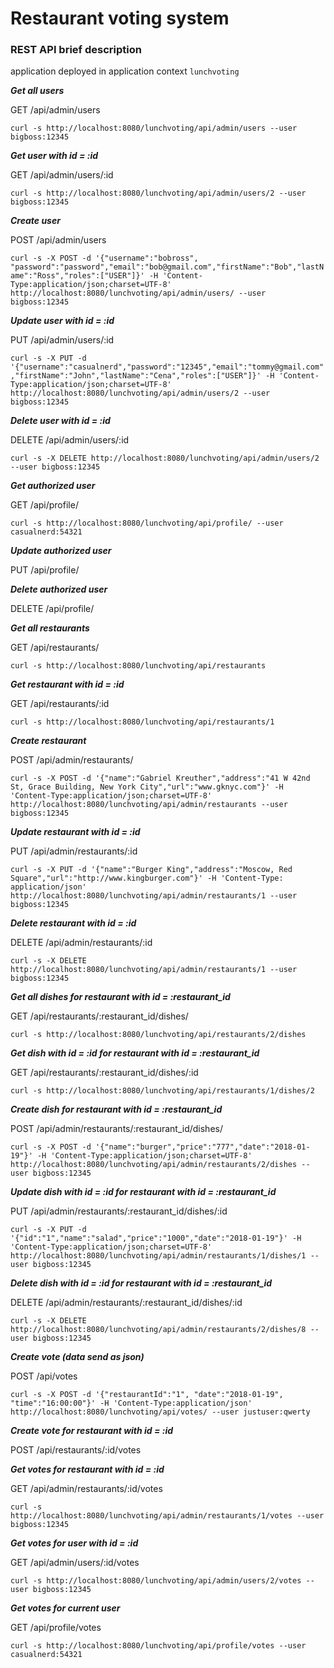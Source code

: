 Restaurant voting system
===============================

### REST API brief description

application deployed in application context `lunchvoting`

***Get all users***

GET /api/admin/users

 `curl -s http://localhost:8080/lunchvoting/api/admin/users --user bigboss:12345`

***Get user with id = :id***

GET /api/admin/users/:id 

`curl -s http://localhost:8080/lunchvoting/api/admin/users/2 --user bigboss:12345`

***Create user***

POST /api/admin/users

`curl -s -X POST -d '{"username":"bobross", "password":"password","email":"bob@gmail.com","firstName":"Bob","lastName":"Ross","roles":["USER"]}' -H 'Content-Type:application/json;charset=UTF-8' http://localhost:8080/lunchvoting/api/admin/users/ --user bigboss:12345`

***Update user with id = :id***

PUT /api/admin/users/:id
 
`curl -s -X PUT -d '{"username":"casualnerd","password":"12345","email":"tommy@gmail.com","firstName":"John","lastName":"Cena","roles":["USER"]}' -H 'Content-Type:application/json;charset=UTF-8' http://localhost:8080/lunchvoting/api/admin/users/2 --user bigboss:12345` 

***Delete user with id = :id***

DELETE /api/admin/users/:id

`curl -s -X DELETE http://localhost:8080/lunchvoting/api/admin/users/2 --user bigboss:12345`

***Get authorized user***

GET /api/profile/

`curl -s http://localhost:8080/lunchvoting/api/profile/ --user casualnerd:54321`

***Update authorized user***

PUT /api/profile/

***Delete authorized user***

DELETE /api/profile/

***Get all restaurants***

GET /api/restaurants/

`curl -s http://localhost:8080/lunchvoting/api/restaurants`

***Get restaurant with id = :id***

GET /api/restaurants/:id
 
`curl -s http://localhost:8080/lunchvoting/api/restaurants/1`

***Create restaurant***

POST /api/admin/restaurants/

`curl -s -X POST -d '{"name":"Gabriel Kreuther","address":"41 W 42nd St, Grace Building, New York City","url":"www.gknyc.com"}' -H 'Content-Type:application/json;charset=UTF-8' http://localhost:8080/lunchvoting/api/admin/restaurants --user bigboss:12345`

***Update restaurant with id = :id***

PUT /api/admin/restaurants/:id 

`curl -s -X PUT -d '{"name":"Burger King","address":"Moscow, Red Square","url":"http://www.kingburger.com"}' -H 'Content-Type: application/json' http://localhost:8080/lunchvoting/api/admin/restaurants/1 --user bigboss:12345`

***Delete restaurant with id = :id***

DELETE /api/admin/restaurants/:id

`curl -s -X DELETE http://localhost:8080/lunchvoting/api/admin/restaurants/1 --user bigboss:12345`

***Get all dishes for restaurant with id = :restaurant_id***

GET /api/restaurants/:restaurant_id/dishes/

`curl -s http://localhost:8080/lunchvoting/api/restaurants/2/dishes`

***Get dish with id = :id for restaurant with id = :restaurant_id***

GET /api/restaurants/:restaurant_id/dishes/:id 

`curl -s http://localhost:8080/lunchvoting/api/restaurants/1/dishes/2`

***Create dish for restaurant with id = :restaurant_id***

POST /api/admin/restaurants/:restaurant_id/dishes/

`curl -s -X POST -d '{"name":"burger","price":"777","date":"2018-01-19"}' -H 'Content-Type:application/json;charset=UTF-8' http://localhost:8080/lunchvoting/api/admin/restaurants/2/dishes --user bigboss:12345`

***Update dish with id = :id for restaurant with id = :restaurant_id***

PUT /api/admin/restaurants/:restaurant_id/dishes/:id 

`curl -s -X PUT -d '{"id":"1","name":"salad","price":"1000","date":"2018-01-19"}' -H 'Content-Type:application/json;charset=UTF-8' http://localhost:8080/lunchvoting/api/admin/restaurants/1/dishes/1 --user bigboss:12345`

***Delete dish with id = :id for restaurant with id = :restaurant_id***

DELETE /api/admin/restaurants/:restaurant_id/dishes/:id 

`curl -s -X DELETE http://localhost:8080/lunchvoting/api/admin/restaurants/2/dishes/8 --user bigboss:12345`

***Create vote (data send as json)***

POST /api/votes

`curl -s -X POST -d '{"restaurantId":"1", "date":"2018-01-19", "time":"16:00:00"}' -H 'Content-Type:application/json' http://localhost:8080/lunchvoting/api/votes/ --user justuser:qwerty`

***Create vote for restaurant with id = :id***

POST /api/restaurants/:id/votes

***Get votes for restaurant with id = :id***

GET /api/admin/restaurants/:id/votes

`curl -s http://localhost:8080/lunchvoting/api/admin/restaurants/1/votes --user bigboss:12345`

***Get votes for user with id = :id***

GET /api/admin/users/:id/votes

`curl -s http://localhost:8080/lunchvoting/api/admin/users/2/votes --user bigboss:12345`

***Get votes for current user***

GET /api/profile/votes

`curl -s http://localhost:8080/lunchvoting/api/profile/votes --user casualnerd:54321`
